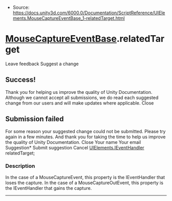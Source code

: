 * Source: https://docs.unity3d.com/6000.0/Documentation/ScriptReference/UIElements.MouseCaptureEventBase_1-relatedTarget.html

#  [MouseCaptureEventBase<T0>](https://docs.unity3d.com/6000.0/Documentation/ScriptReference/UIElements.MouseCaptureEventBase_1.html).relatedTarget
Leave feedback
Suggest a change
## Success!
Thank you for helping us improve the quality of Unity Documentation. Although we cannot accept all submissions, we do read each suggested change from our users and will make updates where applicable.
Close
## Submission failed
For some reason your suggested change could not be submitted. Please <a>try again</a> in a few minutes. And thank you for taking the time to help us improve the quality of Unity Documentation.
Close
Your name Your email Suggestion* Submit suggestion
Cancel
[UIElements.IEventHandler](https://docs.unity3d.com/6000.0/Documentation/ScriptReference/UIElements.IEventHandler.html) relatedTarget; 
### Description
In the case of a MouseCaptureEvent, this property is the IEventHandler that loses the capture. In the case of a MouseCaptureOutEvent, this property is the IEventHandler that gains the capture. 
* * *
